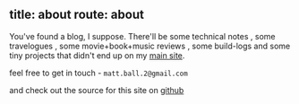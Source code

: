 title: about
route: about
---

You've found a blog, I suppose.
There'll be some technical notes
, some travelogues
, some movie+book+music reviews
, some build-logs
and some tiny projects
that didn't end up on my [main site](http://yosemitebandit.com/projects).

feel free to get in touch - `matt.ball.2@gmail.com`

and check out the source for this site
on [github](https://github.com/yosemitebandit/vvebsite)
